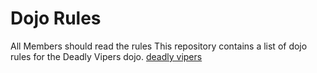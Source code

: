 Dojo Rules
==========

All Members should read the rules
This repository contains a list of dojo rules for the Deadly Vipers dojo. 
[deadly vipers](https://github.com/deadlyvipers)

